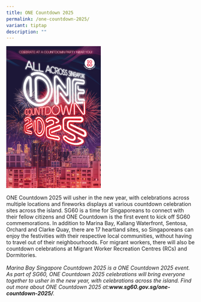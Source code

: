 ```yaml
---
title: ONE Countdown 2025
permalink: /one-countdown-2025/
variant: tiptap
description: ""
---
```

<p></p>
<p></p>
<div class="isomer-image-wrapper">
<img style="width: 50%;" height="auto" width="100%" alt="One Countdown 2025 poster" src="/images/v5_countdown_2025_P_min.jpg">
</div>
<p>ONE Countdown 2025 will usher in the new year, with celebrations across
multiple locations and fireworks displays at various countdown celebration
sites across the island. SG60 is a time for Singaporeans to connect with
their fellow citizens and ONE Countdown is the first event to kick off
SG60 commemorations. In addition to Marina Bay, Kallang Waterfront, Sentosa,
Orchard and Clarke Quay, there are 17 heartland sites, so Singaporeans
can enjoy the festivities with their respective local communities, without
having to travel out of their neighbourhoods. For migrant workers, there
will also be countdown celebrations at Migrant Worker Recreation Centres
(RCs) and Dormitories.
<br>
<br><em>Marina Bay Singapore Countdown 2025 is a ONE Countdown 2025 event. As part of SG60, ONE Countdown 2025 celebrations will bring everyone together to usher in the new year, with celebrations across the island. Find out more about ONE Countdown 2025 at:</em><strong><em><a rel="noopener noreferrer nofollow" target="_blank">www.sg60.gov.sg/one-countdown-2025/</a></em></strong><em>.</em>
</p>